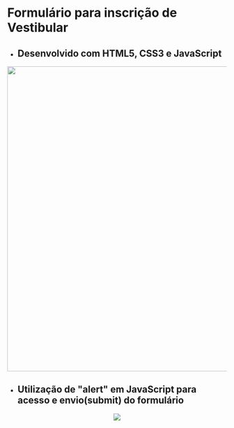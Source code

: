 # Formulário para inscrição de Vestibular

* <h2> Desenvolvido com HTML5, CSS3 e JavaScript </h2>
 
 <div align="center">
 <img src="https://user-images.githubusercontent.com/102770109/170280245-31db509e-81db-418f-ab45-10d903e5ed58.png" width="700px" />
 </div>

* <h2> Utilização de "alert" em JavaScript para acesso e envio(submit) do formulário </h2>

<div align="center">
 <img src="https://user-images.githubusercontent.com/102770109/170282625-559c0216-5678-4809-8b85-eebb70e177f5.png" width"450px" />
</div>
